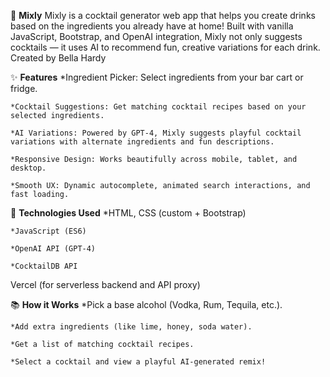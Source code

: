 🥂 **Mixly**
Mixly is a cocktail generator web app that helps you create drinks based on the ingredients you already have at home!
Built with vanilla JavaScript, Bootstrap, and OpenAI integration, Mixly not only suggests cocktails — it uses AI to recommend fun, creative variations for each drink.
Created by Bella Hardy

✨ **Features**
\*Ingredient Picker: Select ingredients from your bar cart or fridge.

    *Cocktail Suggestions: Get matching cocktail recipes based on your selected ingredients.

    *AI Variations: Powered by GPT-4, Mixly suggests playful cocktail variations with alternate ingredients and fun descriptions.

    *Responsive Design: Works beautifully across mobile, tablet, and desktop.

    *Smooth UX: Dynamic autocomplete, animated search interactions, and fast loading.

🔧 **Technologies Used**
\*HTML, CSS (custom + Bootstrap)

    *JavaScript (ES6)

    *OpenAI API (GPT-4)

    *CocktailDB API

Vercel (for serverless backend and API proxy)

📚 **How it Works**
\*Pick a base alcohol (Vodka, Rum, Tequila, etc.).

    *Add extra ingredients (like lime, honey, soda water).

    *Get a list of matching cocktail recipes.

    *Select a cocktail and view a playful AI-generated remix!
